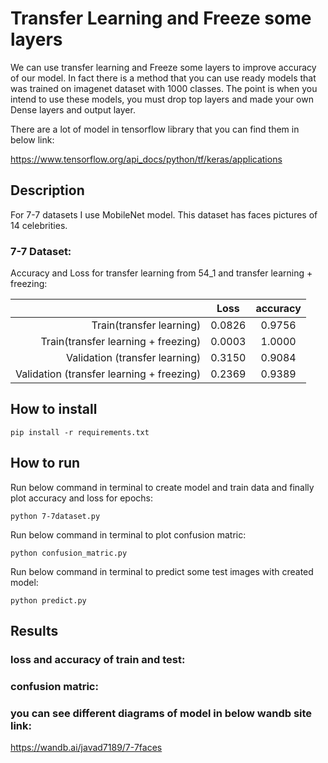 # Transfer Learning and Freeze some layers

We can use transfer learning and Freeze some layers to improve accuracy of our model. 
In fact there is a method that you can use ready models that was trained on imagenet dataset with 1000 classes. The point is when you intend to use these models, you must drop top layers and made your own Dense layers and output layer.

There are a lot of model in tensorflow library that you can find them in below link:

https://www.tensorflow.org/api_docs/python/tf/keras/applications

## Description

For 7-7 datasets I use MobileNet model.
This dataset has faces pictures of 14 celebrities.

### 7-7 Dataset:
 
 Accuracy and Loss for transfer learning from 54_1 and transfer learning + freezing:

 |           |       Loss     |        accuracy     |
 |---------: | :----------------: |:----------------: |
 |    Train(transfer learning)       |        0.0826          |        0.9756          |
 |    Train(transfer learning + freezing)       |        0.0003          |        1.0000           |
 |    Validation (transfer learning)      |        0.3150          |        0.9084           |
 |    Validation (transfer learning + freezing)      |        0.2369          |        0.9389           |


## How to install

```
pip install -r requirements.txt
```

##  How to run

Run below command in terminal to create model and train data and finally plot accuracy and loss for epochs:

```
python 7-7dataset.py
```

Run below command in terminal to plot confusion matric:

```
python confusion_matric.py
```

Run below command in terminal to predict some test images with created model:

```
python predict.py
```
## Results

### loss and accuracy of train and test:


### confusion matric:


### you can see different diagrams of model in below wandb site link:

https://wandb.ai/javad7189/7-7faces